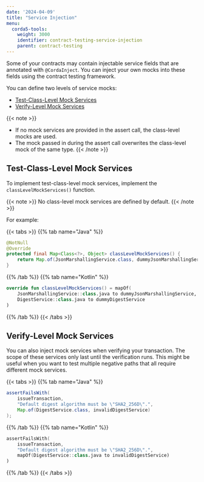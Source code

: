 ```yaml
---
date: '2024-04-09'
title: "Service Injection"
menu:
  corda5-tools:
    weight: 3000
    identifier: contract-testing-service-injection
    parent: contract-testing
---
```


Some of your contracts may contain injectable service fields that are annotated with `@CordaInject`. You can inject your own mocks into these fields using the contract testing framework.

You can define two levels of service mocks:

* [Test-Class-Level Mock Services](#test-class-level-mock-services)
* [Verify-Level Mock Services](#verify-level-mock-services)

{{< note >}}
* If no mock services are provided in the assert call, the class-level mocks are used.
* The mock passed in during the assert call overwrites the class-level mock of the same type.
{{< /note >}}

## Test-Class-Level Mock Services

To implement test-class-level mock services, implement the `classLevelMockServices()` function.

{{< note >}}
No class-level mock services are defined by default.
{{< /note >}}

For example:

{{< tabs >}}
{{% tab name="Java" %}}
```java
@NotNull
@Override
protected final Map<Class<?>, Object> classLevelMockServices() {
    return Map.of(JsonMarshallingService.class, dummyJsonMarshallingService, DigestService.class, dummyDigestService);
}
```
{{% /tab %}}
{{% tab name="Kotlin" %}}
```Kotlin
override fun classLevelMockServices() = mapOf(
    JsonMarshallingService::class.java to dummyJsonMarshallingService,
    DigestService::class.java to dummyDigestService
)
```
{{% /tab %}}
{{< /tabs >}}

## Verify-Level Mock Services

You can also inject mock services when verifying your transaction. The scope of these services only last until the verification runs. This might be useful when you want to test multiple negative paths that all require different mock services.

{{< tabs >}}
{{% tab name="Java" %}}
```java
assertFailsWith(
    issueTransaction,
    "Default digest algorithm must be \"SHA2_256D\".",
    Map.of(DigestService.class, invalidDigestService)
);
```
{{% /tab %}}
{{% tab name="Kotlin" %}}
```Kotlin
assertFailsWith(
    issueTransaction,
    "Default digest algorithm must be \"SHA2_256D\".",
    mapOf(DigestService::class.java to invalidDigestService)
)
```
{{% /tab %}}
{{< /tabs >}}